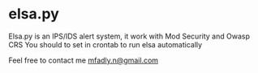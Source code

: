 # elsa.py

Elsa.py is an IPS/IDS alert system, it work with Mod Security and Owasp CRS
You should to set in crontab to run elsa automatically 

Feel free to contact me 
mfadly.n@gmail.com
